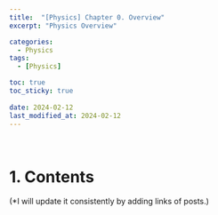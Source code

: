 ```yaml
---
title:  "[Physics] Chapter 0. Overview"
excerpt: "Physics Overview"

categories:
  - Physics
tags:
  - [Physics]

toc: true
toc_sticky: true
 
date: 2024-02-12
last_modified_at: 2024-02-12
---
```


&nbsp;

# 1. Contents
(*I will update it consistently by adding links of posts.)
